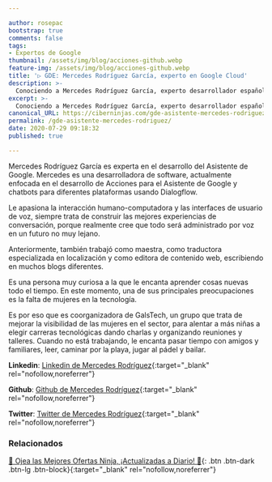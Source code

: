 ```yaml
---

author: rosepac
bootstrap: true
comments: false
tags:
- Expertos de Google
thumbnail: /assets/img/blog/acciones-github.webp
feature-img: /assets/img/blog/acciones-github.webp
title: '▷ GDE: Mercedes Rodríguez García, experto en Google Cloud'
description: >-
  Conociendo a Mercedes Rodríguez García, experto desarrollador español en la tecnología G Suite he incluido en el programa de Expertos de Desarrolladores de Google 2020.
excerpt: >-
  Conociendo a Mercedes Rodríguez García, experto desarrollador español en la tecnología G Suite he incluido en el programa de Expertos de Desarrolladores de Google 2020.
canonical_URL: https://ciberninjas.com/gde-asistente-mercedes-rodriguez/
permalink: /gde-asistente-mercedes-rodriguez/
date: 2020-07-29 09:18:32
published: true

---
```


Mercedes Rodríguez García es experta en el desarrollo del Asistente de Google. Mercedes es una desarrolladora de software, actualmente enfocada en el desarrollo de Acciones para el Asistente de Google y chatbots para diferentes plataformas usando Dialogflow.

Le apasiona la interacción humano-computadora y las interfaces de usuario de voz, siempre trata de construir las mejores experiencias de conversación, porque realmente cree que todo será administrado por voz en un futuro no muy lejano.

Anteriormente, también trabajó como maestra, como traductora especializada en localización y como editora de contenido web, escribiendo en muchos blogs diferentes.

Es una persona muy curiosa a la que le encanta aprender cosas nuevas todo el tiempo. En este momento, una de sus principales preocupaciones es la falta de mujeres en la tecnología.

Es por eso que es coorganizadora de GalsTech, un grupo que trata de mejorar la visibilidad de las mujeres en el sector, para alentar a más niñas a elegir carreras tecnológicas dando charlas y organizando reuniones y talleres. Cuando no está trabajando, le encanta pasar tiempo con amigos y familiares, leer, caminar por la playa, jugar al pádel y bailar.

**Linkedin**: [Linkedin de Mercedes Rodríguez](https://www.linkedin.com/in/mrodriguez-garcia/){:target="_blank" rel="nofollow,noreferrer"}

**Github**: [Github de Mercedes Rodríguez](https://github.com/mgarod3){:target="_blank" rel="nofollow,noreferrer"}

**Twitter**: [Twitter de Mercedes Rodríguez](https://twitter.com/mgarod3){:target="_blank" rel="nofollow,noreferrer"}
<!-- https://developers.google.com/community/experts/directory/profile/profile-carlos_sanchez -->

### **Relacionados** <!-- omit in toc -->

[🎁 Ojea las Mejores Ofertas Ninja, ¡Actualizadas a Diario! 🛒](https://www.amazon.es/shop/cibercursos){: .btn .btn-dark .btn-lg .btn-block}{:target="_blank" rel="nofollow,noreferrer"}